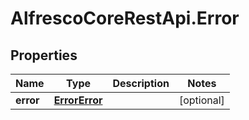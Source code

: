 # AlfrescoCoreRestApi.Error

## Properties
Name | Type | Description | Notes
------------ | ------------- | ------------- | -------------
**error** | [**ErrorError**](ErrorError.md) |  | [optional] 


